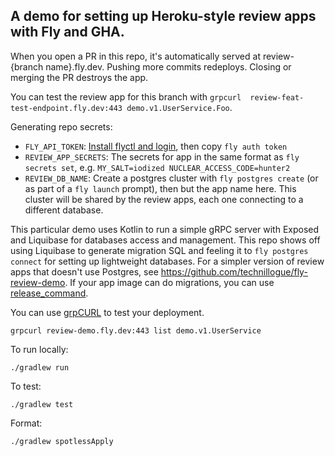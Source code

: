 ## A demo for setting up Heroku-style review apps with Fly and GHA.

When you open a PR in this repo, it's automatically served at review-{branch name}.fly.dev. Pushing more commits redeploys. Closing or merging the PR destroys the app.

You can test the review app for this branch with `grpcurl  review-feat-test-endpoint.fly.dev:443 demo.v1.UserService.Foo`.

Generating repo secrets: 
- `FLY_API_TOKEN`: [Install flyctl and login](https://fly.io/), then copy `fly auth token`
- `REVIEW_APP_SECRETS`: The secrets for app in the same format as `fly secrets set`, e.g. `MY_SALT=iodized NUCLEAR_ACCESS_CODE=hunter2`
- `REVIEW_DB_NAME`: Create a postgres cluster with `fly postgres create` (or as part of a `fly launch` prompt), then but the app name here. This cluster will be shared by the review apps, each one connecting to a different database. 

This particular demo uses Kotlin to run a simple gRPC server with Exposed and Liquibase for databases access and management. This repo shows off using Liquibase to generate migration SQL and feeling it to `fly postgres connect` for setting up lightweight databases. For a simpler version of review apps that doesn't use Postgres, see <https://github.com/technillogue/fly-review-demo>. If your app image can do migrations, you can use [release_command](https://fly.io/docs/reference/configuration/#release_command).

You can use [grpCURL](https://github.com/fullstorydev/grpcurl) to test your deployment.

`grpcurl review-demo.fly.dev:443 list demo.v1.UserService`

To run locally:

`./gradlew run`

To test:

`./gradlew test`

Format:

`./gradlew spotlessApply`
